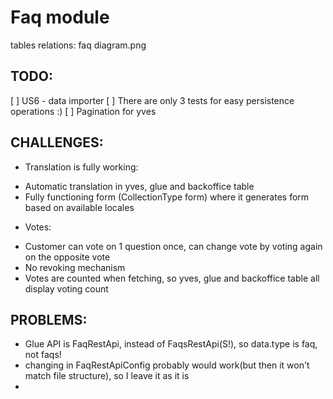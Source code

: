 # Faq module
tables relations: faq diagram.png <br>

## TODO:
[ ] US6 - data importer
[ ] There are only 3 tests for easy persistence operations :)
[ ] Pagination for yves

## CHALLENGES:
- Translation is fully working: <br>
* Automatic translation in yves, glue and backoffice table <br>
* Fully functioning form (CollectionType form) where it generates form based on available locales <br>
- Votes: <br>
* Customer can vote on 1 question once, can change vote by voting again on the opposite vote <br>
* No revoking mechanism
* Votes are counted when fetching, so yves, glue and backoffice table all display voting count
## PROBLEMS:
- Glue API is FaqRestApi, instead of FaqsRestApi(S!), so data.type is faq, not faqs! <br>
- changing in FaqRestApiConfig probably would work(but then it won't match file structure), so I leave it as it is <br>
-
